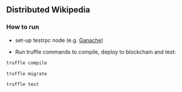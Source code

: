 ## Distributed Wikipedia

### How to run

* set-up testrpc node (e.g. [Ganache](https://github.com/trufflesuite/ganache))

* Run truffle commands to compile, deploy to blockchain and test:
```Bash
truffle compile

truffle migrate

truffle test
```

